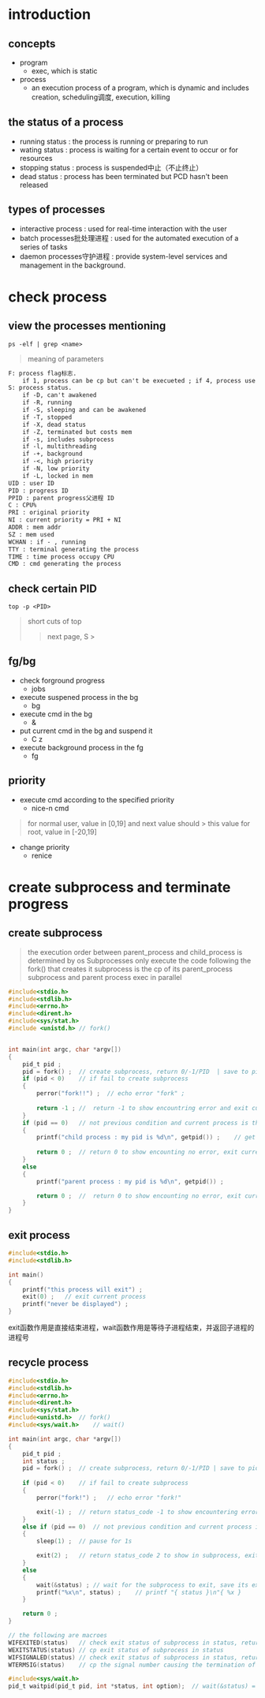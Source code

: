 # introduction
## concepts
- program
    - exec, which is static
- process
    - an execution process of a program, which is dynamic and includes creation, scheduling调度, execution, killing
## the status of a process
- running status : the process is running or preparing to run
- wating status : process is waiting for a certain event to occur or for resources
- stopping status : process is suspended中止（不止终止）
- dead status : process has been terminated but PCD hasn't been released
## types of processes
- interactive process : used for real-time interaction with the user
- batch processes批处理进程 : used for the automated execution of a series of tasks
- daemon processes守护进程 : provide system-level services and management in the background.

# check process
## view the processes mentioning <name>
    ps -elf | grep <name>
> meaning of parameters
```txt
F: process flag标志. 
    if 1, process can be cp but can't be execueted ; if 4, process use super user permission
S: process status.
    if -D, can't awakened
    if -R, running
    if -S, sleeping and can be awakened
    if -T, stopped
    if -X, dead status
    if -Z, terminated but costs mem
    if -s, includes subprocess
    if -l, multithreading
    if -+, background
    if -<, high priority
    if -N, low priority
    if -L, locked in mem
UID : user ID
PID : progress ID
PPID : parent progress父进程 ID
C : CPU%
PRI : original priority 
NI : current priority = PRI + NI
ADDR : mem addr
SZ : mem used
WCHAN : if - , running
TTY : terminal generating the process
TIME : time process occupy CPU
CMD : cmd generating the process
```
## check certain PID
    top -p <PID>
> short cuts of top
>> next page, S >

## fg/bg
- check forground progress
    - jobs
- execute suspened process in the bg
    - bg
- execute cmd in the bg
    - <cmd> &
- put current cmd in the bg and suspend it
    - C z
- execute background process in the fg
    - fg

## priority
- execute cmd according to the specified priority
    - nice-n <value> cmd
> for normal user, value in [0,19] and next value should > this value
> for root, value in [-20,19]

-  change priority
    - renice <value> <PID>

# create subprocess and terminate progress
## create subprocess
> the execution order between parent_process and child_process is determined by os
> Subprocesses only execute the code following the fork() that creates it
> subprocess is the cp of its parent_process
> subprocess and parent process exec in parallel
```c
#include<stdio.h>
#include<stdlib.h>
#include<errno.h>
#include<dirent.h>
#include<sys/stat.h>
#include <unistd.h>	// fork()


int main(int argc, char *argv[])
{
	pid_t pid ;
	pid = fork() ;	// create subprocess, return 0/-1/PID  | save to pid
	if (pid < 0)	// if fail to create subprocess
	{
		perror("fork!!") ;	// echo error "fork" ;
		
		return -1 ;	//  return -1 to show encountring error and exit current process 
	}
	if (pid == 0)	// not previous condition and current process is the subprocess
	{
		printf("child process : my pid is %d\n", getpid()) ;	// get current process's pid | printf "child process : my pid is { the return }\n"{ %d }
														
		return 0 ;	// return 0 to show encounting no error, exit current process   // return in main() will kill  current process, "return" in customed func won't kill current process but cause the exit of it
	}
	else
	{
		printf("parent process : my pid is %d\n", getpid()) ;

		return 0 ;	//  return 0 to show encounting no error, exit current process
	}
}
```
## exit process
```c
#include<stdio.h>
#include<stdlib.h>

int main()
{
	printf("this process will exit") ;
	exit(0) ;	// exit current process
	printf("never be displayed") ;
}
```
exit函数作用是直接结束进程，wait函数作用是等待子进程结束，并返回子进程的进程号
## recycle process
```c
#include<stdio.h>
#include<stdlib.h>
#include<errno.h>
#include<dirent.h>
#include<sys/stat.h>
#include<unistd.h>	// fork()
#include<sys/wait.h>	// wait()

int main(int argc, char *argv[])
{
	pid_t pid ;
	int status ;
	pid = fork() ;	// create subprocess, return 0/-1/PID | save to pid
	
	if (pid < 0)	// if fail to create subprocess
	{
		perror("fork!") ;	// echo error "fork!"

		exit(-1) ;	// return status_code -1 to show encountering error, exit current process directly
	}
	else if (pid == 0)	// not previous condition and current process is the subprocess
	{
		sleep(1) ;	// pause for 1s

		exit(2) ;	// return status_code 2 to show in subprocess, exit current process directly
	}
	else
	{
		wait(&status) ;	// wait for the subprocess to exit, save its exit status and other imformation to addr of status	// if func is used to modify arg'value, pass addr of arg
		printf("%x\n", status) ;	// printf "{ status }\n"{ %x }
	}

	return 0 ;
}
```
```c
// the following are macroes
WIFEXITED(status)   // check exit status of subprocess in status, return > 0 if exit normally, otherwise 0    // exit subprocess normally = the subprocess isn't terminated for receiving a signal
WEXITSTATUS(status) // cp exit status of subprocess in status
WIFSIGNALED(status) // check exit status of subprocess in status, return 0 if exit normally, otheriwse != 0
WTERMSIG(status)    // cp the signal number causing the termination of subprocess
```
```c
#include<sys/wait.h>
pid_t waitpid(pid_t pid, int *status, int option);  // wait(&status) = waitpid(-1,&status, 0)
```
